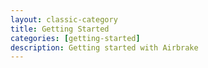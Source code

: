 ```yaml
---
layout: classic-category
title: Getting Started
categories: [getting-started]
description: Getting started with Airbrake
---
```

